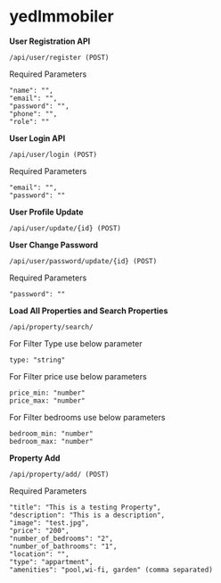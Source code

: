 # yedlmmobiler

**User Registration API**
```
/api/user/register (POST)
```
Required Parameters
```
"name": "",
"email": "",
"password": "",
"phone": "",
"role": ""
```
**User Login API**
```
/api/user/login (POST)
```
Required Parameters
```
"email": "",
"password": ""
```
**User Profile Update**
```
/api/user/update/{id} (POST)
```

**User Change Password**
```
/api/user/password/update/{id} (POST)
```
Required Parameters
```
"password": ""
```

**Load All Properties and Search Properties**
```
/api/property/search/
```
For Filter Type use below parameter  
```
type: "string"
```
For Filter price use below parameters 
```
price_min: "number"
price_max: "number"
```
For Filter bedrooms use below parameters 
```
bedroom_min: "number"
bedroom_max: "number"
```


**Property Add**
```
/api/property/add/ (POST)
```
Required Parameters
```
"title": "This is a testing Property",
"description": "This is a description",
"image": "test.jpg",
"price": "200",
"number_of_bedrooms": "2",
"number_of_bathrooms": "1",
"location": "",
"type": "appartment",
"amenities": "pool,wi-fi, garden" (comma separated)
```

